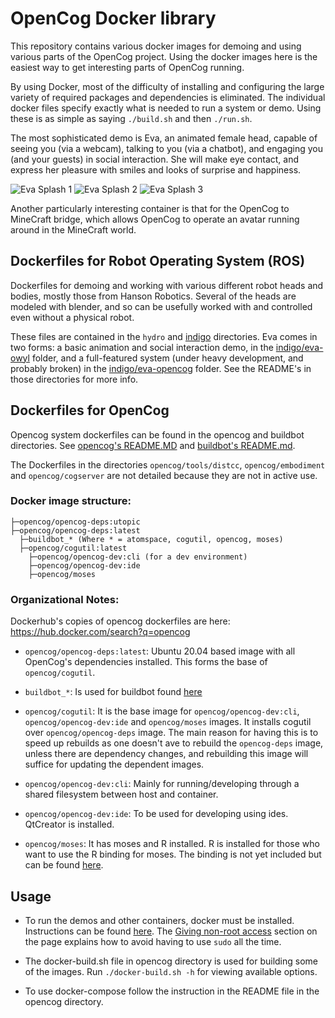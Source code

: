 # OpenCog Docker library
This repository contains various docker images for demoing and using
various parts of the OpenCog project. Using the docker images here is
the easiest way to get interesting parts of OpenCog running.

By using Docker, most of the difficulty of installing and configuring
the large variety of required packages and dependencies is eliminated.
The individual docker files specify exactly what is needed to run a
system or demo.  Using these is as simple as saying `./build.sh` and
then `./run.sh`.

The most sophisticated demo is Eva, an animated female head, capable
of seeing you (via a webcam), talking to you (via a chatbot), and
engaging you (and your guests) in social interaction.  She will
make eye contact, and express her pleasure with smiles and looks
of surprise and happiness.

![Eva Splash 1](indigo/Eva-1-small.png) ![Eva Splash 2](indigo/Eva-2-small.png) ![Eva Splash 3](indigo/Eva-3-small.png)

Another particularly interesting container is that for the OpenCog to
MineCraft bridge, which allows OpenCog to operate an avatar running
around in the MineCraft world.

## Dockerfiles for Robot Operating System (ROS)
Dockerfiles for demoing and working with various different robot heads
and bodies, mostly those from Hanson Robotics. Several of the heads are
modeled with blender, and so can be usefully worked with and controlled
even without a physical robot.

These files are contained in the `hydro` and [indigo](indigo)
directories. Eva comes in two forms: a basic animation and social
interaction demo, in the [indigo/eva-owyl](indigo/eva-owyl) folder,
and a full-featured system (under heavy development, and probably broken)
in the [indigo/eva-opencog](indigo/eva-opencog) folder.  See the
README's in those directories for more info.

## Dockerfiles for OpenCog
Opencog system dockerfiles can be found in the opencog and buildbot
directories.  See [opencog's README.MD](opencog/README.md)
and [buildbot's README.md](buildbot/README.md).

The Dockerfiles in the directories `opencog/tools/distcc`,
`opencog/embodiment` and `opencog/cogserver` are not detailed because
they are not in active use.

### Docker image structure:

    ├─opencog/opencog-deps:utopic
    ├─opencog/opencog-deps:latest
      ├─buildbot_* (Where * = atomspace, cogutil, opencog, moses)
      ├─opencog/cogutil:latest
        ├─opencog/opencog-dev:cli (for a dev environment)
        ├─opencog/opencog-dev:ide
        ├─opencog/moses

### Organizational Notes:
Dockerhub's copies of opencog dockerfiles are here:
https://hub.docker.com/search?q=opencog

* `opencog/opencog-deps:latest`: Ubuntu 20.04 based image with all
   OpenCog's dependencies installed. This forms the base of
   `opencog/cogutil`.

* `buildbot_*`: Is used for buildbot found [here](buildbot.opencog.org:8010)

* `opencog/cogutil`: It is the base image for `opencog/opencog-dev:cli`,
   `opencog/opencog-dev:ide` and `opencog/moses` images. It installs cogutil
   over `opencog/opencog-deps` image. The main reason for having this is to
   speed up rebuilds as one doesn't ave to rebuild the `opencog-deps` image,
   unless there are dependency changes, and rebuilding this image will suffice
   for updating the dependent images.

* `opencog/opencog-dev:cli`: Mainly for running/developing through a shared
   filesystem between host and container.

* `opencog/opencog-dev:ide`: To be used for developing using ides. QtCreator
   is installed.

* `opencog/moses`: It has moses and R installed. R is installed for those
   who want to use the R binding for moses. The binding is not yet
   included but can be found [here](https://github.com/mjsduncan/Rmoses).

## Usage
* To run the demos and other containers, docker must be installed.
  Instructions can be found [here](https://docs.docker.com/installation/).
  The [Giving non-root access](https://docs.docker.com/installation/ubuntulinux/#giving-non-root-access)
  section on the page explains how to avoid having to use `sudo` all the time.

* The docker-build.sh file in opencog directory is used for building
  some of the images. Run `./docker-build.sh -h` for viewing available
  options.

* To use docker-compose follow the instruction in the README file in the
  opencog directory.

